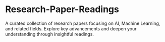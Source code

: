 # Research-Paper-Readings
A curated collection of research papers focusing on AI, Machine Learning, and related fields. Explore key advancements and deepen your understanding through insightful readings.
